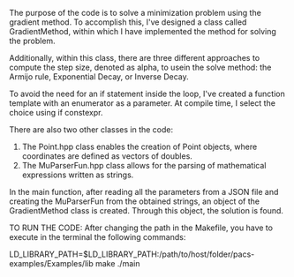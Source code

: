 
The purpose of the code is to solve a minimization problem using the gradient method. To accomplish this, I've designed a class called GradientMethod, within which I have implemented the method for solving the problem.

Additionally, within this class, there are three different approaches to compute the step size, denoted as alpha, to usein the solve method: the Armijo rule, Exponential Decay, or Inverse Decay.

To avoid the need for an if statement inside the loop, I've created a function template with an enumerator as a parameter. At compile time, I select the choice using if constexpr.

There are also two other classes in the code:

1) The Point.hpp class enables the creation of Point objects, where coordinates are defined as vectors of doubles.
1) The MuParserFun.hpp class allows for the parsing of mathematical expressions written as strings.

In the main function, after reading all the parameters from a JSON file and creating the MuParserFun from the obtained strings, an object of the GradientMethod class is created. Through this object, the solution is found.

TO RUN THE CODE:
After changing the path in the Makefile, you have to execute in the terminal the following commands:

LD_LIBRARY_PATH=$LD_LIBRARY_PATH:/path/to/host/folder/pacs-examples/Examples/lib
make
./main 
